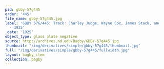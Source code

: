 ```yaml
---
pid: gbby-57g445
order: '445'
file_name: gbby-57g445.jpg
label: 'GBBY 57G/445: Track: Charley Judge, Wayne Cox, James Stack, and William Barr
  - 1925'
_date: '1925'
object_type: glass plate negative
source: http://archives.nd.edu/Bagby/GBBY-57g445.jpg
thumbnail: "/img/derivatives/simple/gbby-57g445/thumbnail.jpg"
full: "/img/derivatives/simple/gbby-57g445/fullwidth.jpg"
layout: bagby_item
collection: bagby
---
```

